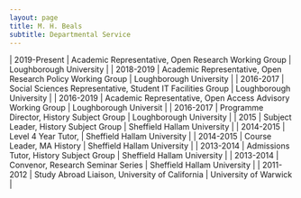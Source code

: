 ```yaml
---
layout: page
title: M. H. Beals
subtitle: Departmental Service
---
```


| 2019-Present | Academic Representative, Open Research Working Group | Loughborough University   |
| 2018-2019  | Academic Representative, Open Research Policy Working Group | Loughborough University |
| 2016-2017  | Social Sciences Representative, Student IT Facilities Group | Loughborough University    |
| 2016-2019  | Academic Representative,     Open Access Advisory Working Group | Loughborough Universit |
| 2016-2017  | Programme Director,       History Subject Group | Loughborough University       |
| 2015     | Subject Leader,  History Subject Group | Sheffield Hallam University     |
| 2014-2015  | Level 4 Year Tutor,    | Sheffield Hallam University       |
| 2014-2015  | Course Leader,   MA History | Sheffield Hallam University    |
| 2013-2014  | Admissions Tutor, History Subject Group | Sheffield Hallam University     |
| 2013-2014  | Convenor,            Research Seminar Series | Sheffield Hallam University    |
| 2011-2012  | Study Abroad Liaison,      University of California | University of Warwick        |
